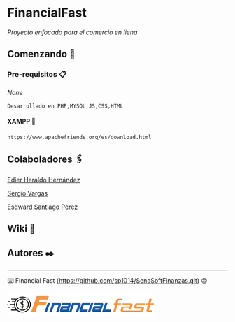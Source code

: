 # FinancialFast

_Proyecto enfocado para el comercio en liena_

## Comenzando 🚀

### Pre-requisitos 📋

_None_

```
Desarrollado en PHP,MYSQL,JS,CSS,HTML
```
#### XAMPP 💾
```
https://www.apachefriends.org/es/download.html
```

## Colaboladores 🖇️

[Edier Heraldo Hernández](https://github.com/eideard-hm/) 


[Sergio Vargas](https://github.com/Sergio-Vargas/)


[Esdward Santiago Perez](https://github.com/sp1014)


## Wiki 📖


## Autores ✒️

---
⌨️ Financial Fast (https://github.com/sp1014/SenaSoftFinanzas.git) 😊

<img src="Public/Assets/images/Logo.png" alt="FinancialFast"/>
